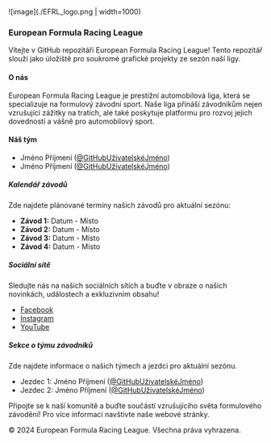 ![image](./EFRL_logo.png | width=1000)

### European Formula Racing League

Vítejte v GitHub repozitáři European Formula Racing League! Tento repozitář slouží jako úložiště pro soukromé grafické projekty ze sezón naší ligy.

#### O nás

European Formula Racing League je prestižní automobilová liga, která se specializuje na formulový závodní sport. Naše liga přináší závodníkům nejen vzrušující zážitky na tratích, ale také poskytuje platformu pro rozvoj jejich dovedností a vášně pro automobilový sport.

#### Náš tým

- Jméno Příjmení ([@GitHubUživatelskéJméno](odkaz_na_profil))
- Jméno Příjmení ([@GitHubUživatelskéJméno](odkaz_na_profil))

##### Kalendář závodů

Zde najdete plánované termíny našich závodů pro aktuální sezónu:

- **Závod 1:** Datum - Místo
- **Závod 2:** Datum - Místo
- **Závod 3:** Datum - Místo
- **Závod 4:** Datum - Místo

##### Sociální sítě

Sledujte nás na našich sociálních sítích a buďte v obraze o našich novinkách, událostech a exkluzivním obsahu!

- [Facebook](odkaz)
- [Instagram](odkaz)
- [YouTube](odkaz)

##### Sekce o týmu závodníků

Zde najdete informace o našich týmech a jezdci pro aktuální sezónu.

- Jezdec 1: Jméno Příjmení ([@GitHubUživatelskéJméno](odkaz_na_profil))
- Jezdec 2: Jméno Příjmení ([@GitHubUživatelskéJméno](odkaz_na_profil))

Připojte se k naší komunitě a buďte součástí vzrušujícího světa formulového závodění! Pro více informací navštivte naše webové stránky.

© 2024 European Formula Racing League. Všechna práva vyhrazena.
